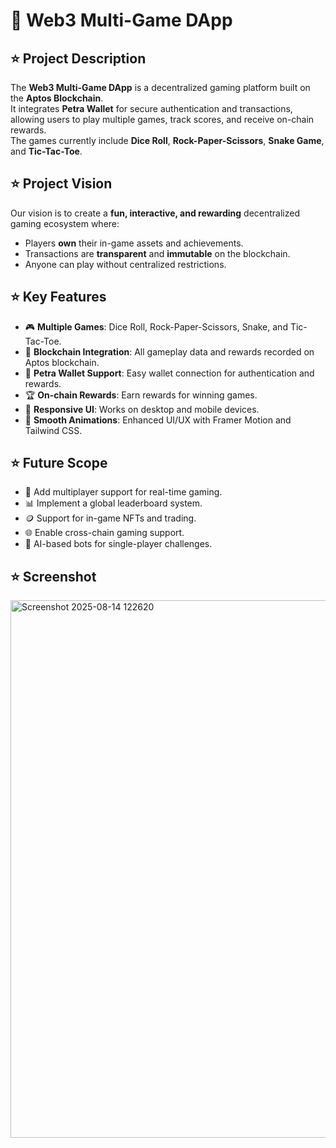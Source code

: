 # 🎲 Web3 Multi-Game DApp

## ⭐ Project Description
The **Web3 Multi-Game DApp** is a decentralized gaming platform built on the **Aptos Blockchain**.  
It integrates **Petra Wallet** for secure authentication and transactions, allowing users to play multiple games, track scores, and receive on-chain rewards.  
The games currently include **Dice Roll**, **Rock-Paper-Scissors**, **Snake Game**, and **Tic-Tac-Toe**.

## ⭐ Project Vision
Our vision is to create a **fun, interactive, and rewarding** decentralized gaming ecosystem where:
- Players **own** their in-game assets and achievements.
- Transactions are **transparent** and **immutable** on the blockchain.
- Anyone can play without centralized restrictions.

## ⭐ Key Features
- 🎮 **Multiple Games**: Dice Roll, Rock-Paper-Scissors, Snake, and Tic-Tac-Toe.  
- 🔗 **Blockchain Integration**: All gameplay data and rewards recorded on Aptos blockchain.  
- 👛 **Petra Wallet Support**: Easy wallet connection for authentication and rewards.  
- 🏆 **On-chain Rewards**: Earn rewards for winning games.  
- 📱 **Responsive UI**: Works on desktop and mobile devices.  
- 🎨 **Smooth Animations**: Enhanced UI/UX with Framer Motion and Tailwind CSS.

## ⭐ Future Scope
- 🚀 Add multiplayer support for real-time gaming.  
- 📊 Implement a global leaderboard system.  
- 🪙 Support for in-game NFTs and trading.  
- 🌐 Enable cross-chain gaming support.  
- 🤖 AI-based bots for single-player challenges.

## ⭐ Screenshot
<img width="1879" height="860" alt="Screenshot 2025-08-14 122620" src="https://github.com/user-attachments/assets/b2d7381e-b483-445c-8dce-b3a41d22df34" />
